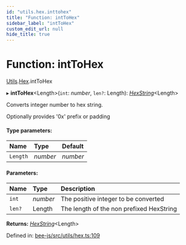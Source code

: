 ```yaml
---
id: "utils.hex.inttohex"
title: "Function: intToHex"
sidebar_label: "intToHex"
custom_edit_url: null
hide_title: true
---
```


# Function: intToHex

[Utils](../modules/utils.md).[Hex](../modules/utils.hex.md).intToHex

▸ **intToHex**<Length\>(`int`: *number*, `len?`: Length): [*HexString*](../types/utils.hex.hexstring.md)<Length\>

Converts integer number to hex string.

Optionally provides '0x' prefix or padding

#### Type parameters:

Name | Type | Default |
:------ | :------ | :------ |
`Length` | *number* | *number* |

#### Parameters:

Name | Type | Description |
:------ | :------ | :------ |
`int` | *number* | The positive integer to be converted   |
`len?` | Length | The length of the non prefixed HexString    |

**Returns:** [*HexString*](../types/utils.hex.hexstring.md)<Length\>

Defined in: [bee-js/src/utils/hex.ts:109](https://github.com/ethersphere/bee-js/blob/9a547fe/src/utils/hex.ts#L109)

